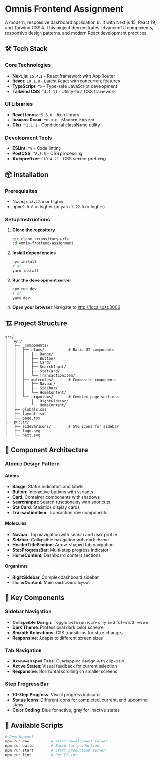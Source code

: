 # Omnis Frontend Assignment

A modern, responsive dashboard application built with Next.js 15, React 19, and Tailwind CSS 4. This project demonstrates advanced UI components, responsive design patterns, and modern React development practices.

## 🛠️ Tech Stack

### Core Technologies

- **Next.js**: `15.4.1` - React framework with App Router
- **React**: `19.1.0` - Latest React with concurrent features
- **TypeScript**: `^5` - Type-safe JavaScript development
- **Tailwind CSS**: `^4.1.11` - Utility-first CSS framework

### UI Libraries

- **React Icons**: `^5.5.0` - Icon library
- **Iconsax React**: `^0.0.8` - Modern icon set
- **Clsx**: `^2.1.1` - Conditional className utility

### Development Tools

- **ESLint**: `^9` - Code linting
- **PostCSS**: `^8.5.6` - CSS processing
- **Autoprefixer**: `^10.4.21` - CSS vendor prefixing

## 📦 Installation

### Prerequisites

- Node.js `18.17.0` or higher
- npm `9.0.0` or higher (or yarn `1.22.0` or higher)

### Setup Instructions

1. **Clone the repository**

   ```bash
   git clone <repository-url>
   cd omnis-frontend-assignment
   ```

2. **Install dependencies**

   ```bash
   npm install
   # or
   yarn install
   ```

3. **Run the development server**

   ```bash
   npm run dev
   # or
   yarn dev
   ```

4. **Open your browser**
   Navigate to [http://localhost:3000](http://localhost:3000)

## 🏗️ Project Structure

```
src/
├── app/
│   ├── _components/
│   │   ├── atoms/           # Basic UI components
│   │   │   ├── Badge/
│   │   │   ├── Button/
│   │   │   ├── Card/
│   │   │   ├── SearchInput/
│   │   │   ├── StatCard/
│   │   │   └── TransactionItem/
│   │   ├── molecules/       # Composite components
│   │   │   ├── Navbar/
│   │   │   ├── Sidebar/
│   │   │   └── HomeContent/
│   │   └── organisms/       # Complex page sections
│   │       ├── RightSidebar/
│   │       └── HomeContent/
│   ├── globals.css
│   ├── layout.tsx
│   └── page.tsx
├── public/
│   ├── sideBarIcons/        # SVG icons for sidebar
│   ├── logo.svg
│   └── next.svg
```

## 🎨 Component Architecture

### Atomic Design Pattern

#### Atoms

- **Badge**: Status indicators and labels
- **Button**: Interactive buttons with variants
- **Card**: Container components with shadows
- **SearchInput**: Search functionality with shortcuts
- **StatCard**: Statistics display cards
- **TransactionItem**: Transaction row components

#### Molecules

- **Navbar**: Top navigation with search and user profile
- **Sidebar**: Collapsible navigation with dark theme
- **HeaderTitleSection**: Arrow-shaped tab navigation
- **StepProgressBar**: Multi-step progress indicator
- **HomeContent**: Dashboard content sections

#### Organisms

- **RightSidebar**: Complex dashboard sidebar
- **HomeContent**: Main dashboard layout

## 🎯 Key Components

### Sidebar Navigation

- **Collapsible Design**: Toggle between icon-only and full-width views
- **Dark Theme**: Professional dark color scheme
- **Smooth Animations**: CSS transitions for state changes
- **Responsive**: Adapts to different screen sizes

### Tab Navigation

- **Arrow-shaped Tabs**: Overlapping design with clip-path
- **Active States**: Visual feedback for current selection
- **Responsive**: Horizontal scrolling on smaller screens

### Step Progress Bar

- **10-Step Progress**: Visual progress indicator
- **Status Icons**: Different icons for completed, current, and upcoming steps
- **Color Coding**: Blue for active, gray for inactive states

## 🚀 Available Scripts

```bash
# Development
npm run dev          # Start development server
npm run build        # Build for production
npm run start        # Start production server
npm run lint         # Run ESLint







```
